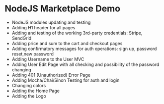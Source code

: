# NodeJS Marketplace Demo

- NodeJS modules updating and testing
- Adding H1 header for all pages
- Adding and testing of the working 3rd-party credentials: Stripe, SendGrid
- Adding price and sum to the cart and checkout pages
- Adding confirmatory messages for auth operations: sign up, password reset,new password
- Adding Username to the User MVC
- Adding User Edit Page with all checking and possibility of the password changing
- Adding 401 (Unauthorized) Error Page
- Adding Mocha/Chai/Sinon Testing for auth and login
- Changing colors
- Adding the Home Page
- Adding the Logo